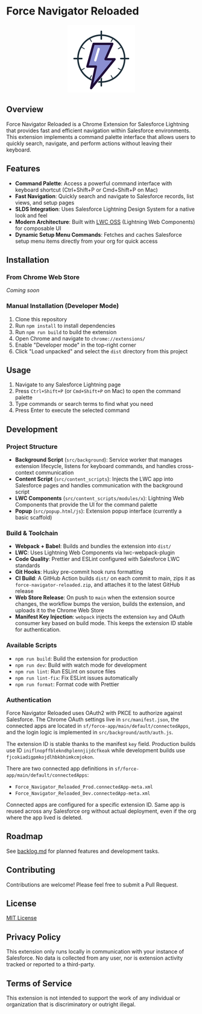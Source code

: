 # Force Navigator Reloaded

<p align="center">
  <img src="web/icon-light.svg" alt="Logo"/>
</p>

## Overview

Force Navigator Reloaded is a Chrome Extension for Salesforce Lightning that provides fast and efficient navigation
within Salesforce environments. This extension implements a command palette interface that allows users to quickly
search, navigate, and perform actions without leaving their keyboard.

## Features

- **Command Palette**: Access a powerful command interface with keyboard shortcut (Ctrl+Shift+P or Cmd+Shift+P on Mac)
- **Fast Navigation**: Quickly search and navigate to Salesforce records, list views, and setup pages
- **SLDS Integration**: Uses Salesforce Lightning Design System for a native look and feel
- **Modern Architecture**: Built with [LWC OSS](https://lwc.dev/) (Lightning Web Components) for composable UI
- **Dynamic Setup Menu Commands**: Fetches and caches Salesforce setup menu items directly from your org for quick access

## Installation

### From Chrome Web Store

_Coming soon_

### Manual Installation (Developer Mode)

1. Clone this repository
2. Run `npm install` to install dependencies
3. Run `npm run build` to build the extension
4. Open Chrome and navigate to `chrome://extensions/`
5. Enable "Developer mode" in the top-right corner
6. Click "Load unpacked" and select the `dist` directory from this project

## Usage

1. Navigate to any Salesforce Lightning page
2. Press `Ctrl+Shift+P` (or `Cmd+Shift+P` on Mac) to open the command palette
3. Type commands or search terms to find what you need
4. Press Enter to execute the selected command

## Development

### Project Structure

- **Background Script** (`src/background`): Service worker that manages extension lifecycle, listens for keyboard
  commands, and handles cross-context communication
- **Content Script** (`src/content_scripts`): Injects the LWC app into Salesforce pages and handles communication with
  the background script
- **LWC Components** (`src/content_scripts/modules/x`): Lightning Web Components that provide the UI for the command
  palette
- **Popup** (`src/popup.html/js`): Extension popup interface (currently a basic scaffold)

### Build & Toolchain

- **Webpack + Babel**: Builds and bundles the extension into `dist/`
- **LWC**: Uses Lightning Web Components via lwc-webpack-plugin
- **Code Quality**: Prettier and ESLint configured with Salesforce LWC standards
- **Git Hooks**: Husky pre-commit hook runs formatting
- **CI Build**: A GitHub Action builds `dist/` on each commit to main, zips it as `force-navigator-reloaded.zip`, and attaches it to the latest GitHub release
- **Web Store Release**: On push to `main` when the extension source changes, the workflow bumps the version, builds the extension, and uploads it to the Chrome Web Store
- **Manifest Key Injection**: `webpack` injects the extension `key` and OAuth consumer key based on build mode. This keeps the extension ID stable for authentication.

### Available Scripts

- `npm run build`: Build the extension for production
- `npm run dev`: Build with watch mode for development
- `npm run lint`: Run ESLint on source files
- `npm run lint-fix`: Fix ESLint issues automatically
- `npm run format`: Format code with Prettier

### Authentication

Force Navigator Reloaded uses OAuth2 with PKCE to authorize against Salesforce. The Chrome OAuth settings live in `src/manifest.json`, the connected apps are located in `sf/force-app/main/default/connectedApps`, and the login logic is implemented in `src/background/auth/auth.js`.

The extension ID is stable thanks to the manifest `key` field. Production builds use ID `iniflnopffblekndhplennjijdcfkeak` while development builds use `fjcokiadigpmkojdlhbkbhimkcmjokon`.

There are two connected app definitions in `sf/force-app/main/default/connectedApps`:

- `Force_Navigator_Reloaded_Prod.connectedApp-meta.xml`
- `Force_Navigator_Reloaded_Dev.connectedApp-meta.xml`

Connected apps are configured for a specific extension ID. Same app is reused across any Salesforce org without actual
deployment, even if the org where the app lived is deleted.

## Roadmap

See [backlog.md](backlog.md) for planned features and development tasks.

## Contributing

Contributions are welcome! Please feel free to submit a Pull Request.

## License

[MIT License](http://en.wikipedia.org/wiki/MIT_License)

## Privacy Policy

This extension only runs locally in communication with your instance of Salesforce. No data is collected from any user, nor is extension activity tracked or reported to a third-party.

## Terms of Service

This extension is not intended to support the work of any individual or organization that is discriminatory or outright illegal.
